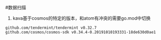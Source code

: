 #数据扫描
1. kava基于cosmos的特定的版本，和atom有冲突的需要go.mod中切换
````  
github.com/tendermint/tendermint v0.32.7
github.com/cosmos/cosmos-sdk v0.34.4-0.20191010193331-18de630d0ae1
````